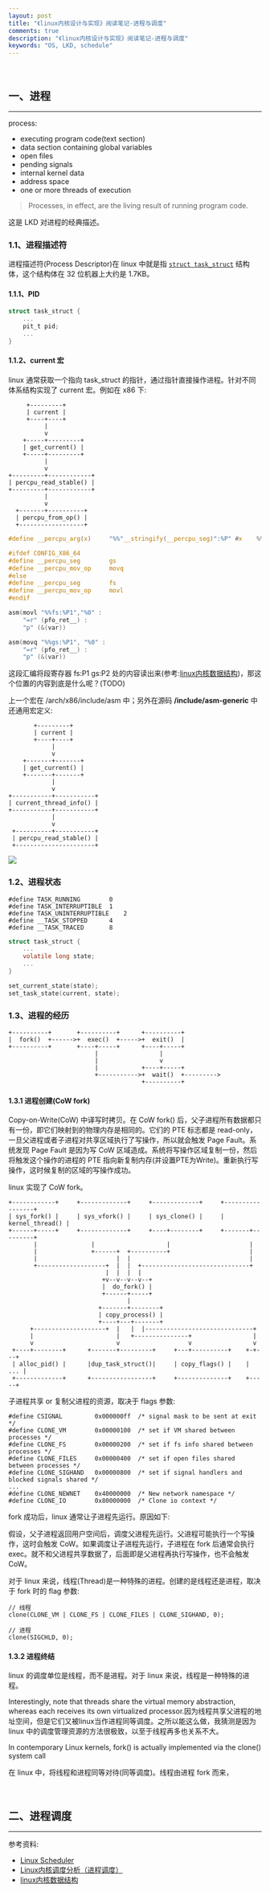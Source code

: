 ```yaml
---
layout: post
title: "《linux内核设计与实现》阅读笔记-进程与调度"
comments: true
description: "《linux内核设计与实现》阅读笔记-进程与调度"
keywords: "OS, LKD, schedule"
---
```


&nbsp;

## 一、进程

___

process:

- executing program code(text section)
- data section containing global variables
- open files 
- pending signals
- internal kernel data
- address space
- one or more threads of execution

> Processes, in effect, are the living result of running program code.

这是 LKD 对进程的经典描述。

### 1.1、进程描述符

进程描述符(Process Descriptor)在 linux 中就是指 [`struct task_struct`](https://elixir.bootlin.com/linux/v2.6.38/source/include/linux/sched.h#L1193) 结构体，这个结构体在 32 位机器上大约是 1.7KB。

#### 1.1.1、PID

```c
struct task_struct {
    ...
    pit_t pid;
    ...
}
```

#### 1.1.2、current 宏

linux 通常获取一个指向 task_struct 的指针，通过指针直接操作进程。针对不同体系结构实现了 current 宏。例如在 x86 下:

```
     +---------+
     | current |
     +----+----+
          |
          v
    +-----+---------+
    | get_current() |
    +-----+---------+
          |
          v
+---------+------------+
| percpu_read_stable() |
+---------+------------+
          |
          v
  +-------+----------+
  | percpu_from_op() |
  +------------------+
```

```c
#define __percpu_arg(x)		"%%"__stringify(__percpu_seg)":%P" #x    %%

#ifdef CONFIG_X86_64
#define __percpu_seg		gs
#define __percpu_mov_op		movq
#else
#define __percpu_seg		fs
#define __percpu_mov_op		movl
#endif
```

```c
asm(movl "%%fs:%P1","%0" : 
    "=r" (pfo_ret__) :
    "p" (&(var))

asm(movq "%%gs:%P1", "%0" : 
    "=r" (pfo_ret__) :
    "p" (&(var))
```

这段汇编将段寄存器 fs:P1 gs:P2 处的内容读出来(参考:[linux内核数据结构](https://www.cnblogs.com/LittleHann/p/3865490.html))，那这个位置的内容到底是什么呢？(TODO)

上一个宏在 /arch/x86/include/asm 中；另外在源码 **/include/asm-generic** 中还通用宏定义:

```
       +---------+
       | current |
       +----+----+
            |
            v
    +-------+-------+
    | get_current() |
    +-------+-------+
            |
            v
+-----------+-----------+
| current_thread_info() |
+-----------+-----------+
            |
            v
 +----------+-----------+
 | percpu_read_stable() |
 +----------------------+
```

![](http://ww1.sinaimg.cn/large/c9caade4gy1g4euv02cvuj21000lcabo.jpg)

### 1.2、进程状态

```
#define TASK_RUNNING		0
#define TASK_INTERRUPTIBLE	1
#define TASK_UNINTERRUPTIBLE	2
#define __TASK_STOPPED		4
#define __TASK_TRACED		8
```

```c
struct task_struct {
    ...
	volatile long state;
    ...
}
```

```c
set_current_state(state);
set_task_state(current, state);
```

### 1.3、进程的经历

```
+----------+       +----------+      +----------+
|  fork()  +------>+  exec()  +----->+  exit()  |
+----------+       +----+-----+      +----+-----+
                        |                 |
                        |                 v
                        |            +----+-----+
                        +----------->+  wait()  +--------->
                                     +----------+
```

#### 1.3.1 进程创建(CoW fork)

Copy-on-Write(CoW) 中译写时拷贝。在 CoW fork() 后，父子进程所有数据都只有一份，即它们映射到的物理内存是相同的。它们的 PTE 标志都是 read-only，一旦父进程或者子进程对共享区域执行了写操作，所以就会触发 Page Fault。系统发现 Page Fault 是因为写 CoW 区域造成。系统将写操作区域复制一份，然后将触发这个操作的进程的 PTE 指向新复制内存(并设置PTE为Write)。重新执行写操作，这时候复制的区域的写操作成功。

linux 实现了 CoW fork。

```
+------------+     +-------------+     +-------------+     +-----------------+
| sys_fork() |     | sys_vfork() |     | sys_clone() |     | kernel_thread() |
+------+-----+     +-------------+     +----+--------+     +-------+---------+
       |               |                    |                      |
       |               +------+  +----------+                      |
       |                      |  |                                 |
       +-------------------+  |  |  +------------------------------+
                           |  |  |  |
                          +v--v--v--v--+
                          |  do_fork() |
                          +------+-----+
                                 |
                         +-------+--------+
                         | copy_process() |
                         +----+---+-------+
      +--------------------+  |   |  |------------------------------+
      |                       |   +---------------+                 |
      v                       v                   v                 v
 +----+--------+      +-------+---------+     +---+----------+    +-+---+
 | alloc_pid() |      |dup_task_struct()|     | copy_flags() |    | ... |
 +-------------+      +-----------------+     +--------------+    +-----+
```

子进程共享 or 复制父进程的资源，取决于 flags 参数:

```
#define CSIGNAL		    0x000000ff	/* signal mask to be sent at exit */
#define CLONE_VM	    0x00000100	/* set if VM shared between processes */
#define CLONE_FS	    0x00000200	/* set if fs info shared between processes */
#define CLONE_FILES	    0x00000400	/* set if open files shared between processes */
#define CLONE_SIGHAND	0x00000800	/* set if signal handlers and blocked signals shared */
...
#define CLONE_NEWNET	0x40000000	/* New network namespace */
#define CLONE_IO		0x80000000	/* Clone io context */
```

fork 成功后，linux 通常让子进程先运行。原因如下:

假设，父子进程返回用户空间后，调度父进程先运行。父进程可能执行一个写操作，这时会触发 CoW。如果调度让子进程先运行，子进程在 fork 后通常会执行 exec。就不和父进程共享数据了，后面即是父进程再执行写操作，也不会触发 CoW。

对于 linux 来说，线程(Thread)是一种特殊的进程。创建的是线程还是进程，取决于 fork 时的 flag 参数:

```
// 线程
clone(CLONE_VM | CLONE_FS | CLONE_FILES | CLONE_SIGHAND, 0);
```

```
// 进程
clone(SIGCHLD, 0);
```




#### 1.3.2 进程终结















linux 的调度单位是线程，而不是进程。对于 linux 来说，线程是一种特殊的进程。

Interestingly, note that threads share the virtual memory abstraction, whereas each receives its own virtualized processor.因为线程共享父进程的地址空间，但是它们又被linux当作进程同等调度。之所以能这么做，我猜测是因为 linux 中的调度管理资源的方法很极致，以至于线程再多也关系不大。

In contemporary Linux kernels, fork() is actually implemented via the clone() system call






在 linux 中，将线程和进程同等对待(同等调度)。线程由进程 fork 而来，



&nbsp;

## 二、进程调度

___

参考资料:

- [Linux Scheduler](https://oakbytes.wordpress.com/linux-scheduler/)
- [Linux内核调度分析（进程调度）](https://juejin.im/post/5a97c9025188255579180e43)
- [linux内核数据结构](https://www.cnblogs.com/LittleHann/p/3865490.html)